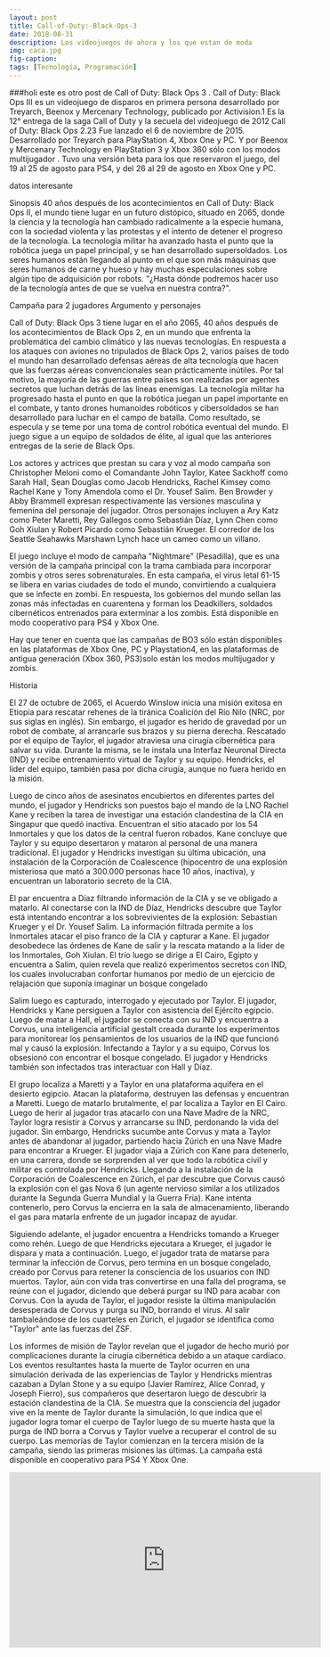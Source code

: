```yaml
---
layout: post
title: Call-of-Duty:-Black-Ops-3 
date: 2018-08-31
description: Los videojuegos de ahora y los que estan de moda
img: caca.jpg
fig-caption: 
tags: [Tecnología, Programación]
---
```

 ###holi  este es otro post de Call of Duty: Black Ops 3 .
 Call of Duty: Black Ops III es un videojuego de disparos en primera persona desarrollado por Treyarch, Beenox y Mercenary Technology, publicado por Activision.1​ Es la 12° entrega de la saga Call of Duty y la secuela del videojuego de 2012 Call of Duty: Black Ops 2.2​3​ Fue lanzado el 6 de noviembre de 2015. Desarrollado por Treyarch para PlayStation 4, Xbox One y PC. Y por Beenox y Mercenary Technology en PlayStation 3 y Xbox 360 sólo con los modos multijugador . Tuvo una versión beta para los que reservaron el juego, del 19 al 25 de agosto para PS4, y del 26 al 29 de agosto en Xbox One y PC.

datos interesante

 Sinopsis
40 años después de los acontecimientos en Call of Duty: Black Ops II, el mundo tiene lugar en un futuro distópico, situado en 2065, donde la ciencia y la tecnología han cambiado radicalmente a la especie humana, con la sociedad violenta y las protestas y el intento de detener el progreso de la tecnología. La tecnología militar ha avanzado hasta el punto que la robótica juega un papel principal, y se han desarrollado supersoldados. Los seres humanos están llegando al punto en el que son más máquinas que seres humanos de carne y hueso y hay muchas especulaciones sobre algún tipo de adquisición por robots. "¿Hasta dónde podremos hacer uso de la tecnología antes de que se vuelva en nuestra contra?".
 
 Campaña para 2 jugadores
Argumento y personajes

Call of Duty: Black Ops 3 tiene lugar en el año 2065, 40 años después de los acontecimientos de Black Ops 2, en un mundo que enfrenta la problemática del cambio climático y las nuevas tecnologías. En respuesta a los ataques con aviones no tripulados de Black Ops 2, varios países de todo el mundo han desarrollado defensas aéreas de alta tecnología que hacen que las fuerzas aéreas convencionales sean prácticamente inútiles. Por tal motivo, la mayoría de las guerras entre países son realizadas por agentes secretos que luchan detrás de las líneas enemigas. La tecnología militar ha progresado hasta el punto en que la robótica juegan un papel importante en el combate, y tanto drones humanoides robóticos y cibersoldados se han desarrollado para luchar en el campo de batalla. Como resultado, se especula y se teme por una toma de control robótica eventual del mundo. El juego sigue a un equipo de soldados de élite, al igual que las anteriores entregas de la serie de Black Ops.

Los actores y actrices que prestan su cara y voz al modo campaña son Christopher Meloni como el Comandante John Taylor, Katee Sackhoff como Sarah Hall, Sean Douglas como Jacob Hendricks, Rachel Kimsey como Rachel Kane y Tony Amendola como el Dr. Yousef Salim. Ben Browder y Abby Brammell expresan respectivamente las versiones masculina y femenina del personaje del jugador. Otros personajes incluyen a Ary Katz como Peter Maretti, Rey Gallegos como Sebastián Díaz, Lynn Chen como Goh Xiulan y Robert Picardo como Sebastián Krueger. El corredor de los Seattle Seahawks Marshawn Lynch hace un cameo como un villano.

El juego incluye el modo de campaña "Nightmare" (Pesadilla), que es una versión de la campaña principal con la trama cambiada para incorporar zombis y otros seres sobrenaturales. En esta campaña, el virus letal 61-15 se libera en varias ciudades de todo el mundo, convirtiendo a cualquiera que se infecte en zombi. En respuesta, los gobiernos del mundo sellan las zonas más infectadas en cuarentena y forman los Deadkillers, soldados cibernéticos entrenados para exterminar a los zombis. Está disponible en modo cooperativo para PS4 y Xbox One.

Hay que tener en cuenta que las campañas de BO3 sólo están disponibles en las plataformas de Xbox One, PC y Playstation4, en las plataformas de antigua generación (Xbox 360, PS3)solo están los modos multijugador y zombis.

 Historia

El 27 de octubre de 2065, el Acuerdo Winslow inicia una misión exitosa en Etiopía para rescatar rehenes de la tiránica Coalición del Río Nilo (NRC, por sus siglas en inglés). Sin embargo, el jugador es herido de gravedad por un robot de combate, al arrancarle sus brazos y su pierna derecha. Rescatado por el equipo de Taylor, el jugador atraviesa una cirugía cibernética para salvar su vida. Durante la misma, se le instala una Interfaz Neuronal Directa (IND) y recibe entrenamiento virtual de Taylor y su equipo. Hendricks, el líder del equipo, también pasa por dicha cirugía, aunque no fuera herido en la misión.

Luego de cinco años de asesinatos encubiertos en diferentes partes del mundo, el jugador y Hendricks son puestos bajo el mando de la LNO Rachel Kane y reciben la tarea de investigar una estación clandestina de la CIA en Singapur que quedó inactiva. Encuentran el sitio atacado por los 54 Inmortales y que los datos de la central fueron robados. Kane concluye que Taylor y su equipo desertaron y mataron al personal de una manera tradicional. El jugador y Hendricks investigan su última ubicación, una instalación de la Corporación de Coalescence (hipocentro de una explosión misteriosa que mató a 300.000 personas hace 10 años, inactiva), y encuentran un laboratorio secreto de la CIA.

El par encuentra a Díaz filtrando información de la CIA y se ve obligado a matarlo. Al conectarse con la IND de Díaz, Hendricks descubre que Taylor está intentando encontrar a los sobrevivientes de la explosión: Sebastian Krueger y el Dr. Yousef Salim. La información filtrada permite a los Inmortales atacar el piso franco de la CIA y capturar a Kane. El jugador desobedece las órdenes de Kane de salir y la rescata matando a la líder de los Inmortales, Goh Xiulan. El trío luego se dirige a El Cairo, Egipto y encuentra a Salim, quien revela que realizó experimentos secretos con IND, los cuales involucraban confortar humanos por medio de un ejercicio de relajación que suponía imaginar un bosque congelado


Salim luego es capturado, interrogado y ejecutado por Taylor. El jugador, Hendricks y Kane persiguen a Taylor con asistencia del Ejército egipcio. Luego de matar a Hall, el jugador se conecta con su IND y encuentra a Corvus, una inteligencia artificial gestalt creada durante los experimentos para monitorear los pensamientos de los usuarios de la IND que funcionó mal y causó la explosión. Infectando a Taylor y a su equipo, Corvus los obsesionó con encontrar el bosque congelado. El jugador y Hendricks también son infectados tras interactuar con Hall y Díaz.

El grupo localiza a Maretti y a Taylor en una plataforma aquífera en el desierto egipcio. Atacan la plataforma, destruyen las defensas y encuentran a Maretti. Luego de matarlo brutalmente, el par localiza a Taylor en El Cairo. Luego de herir al jugador tras atacarlo con una Nave Madre de la NRC, Taylor logra resistir a Corvus y arrancarse su IND, perdonando la vida del jugador. Sin embargo, Hendricks sucumbe ante Corvus y mata a Taylor antes de abandonar al jugador, partiendo hacia Zúrich en una Nave Madre para encontrar a Krueger. El jugador viaja a Zúrich con Kane para detenerlo, en una carrera, donde se sorprenden al ver que todo la robótica civil y militar es controlada por Hendricks. Llegando a la instalación de la Corporación de Coalescence en Zúrich, el par descubre que Corvus causó la explosión con el gas Nova 6 (un agente nervioso similar a los utilizados durante la Segunda Guerra Mundial y la Guerra Fría). Kane intenta contenerlo, pero Corvus la encierra en la sala de almacenamiento, liberando el gas para matarla enfrente de un jugador incapaz de ayudar.

Siguiendo adelante, el jugador encuentra a Hendricks tomando a Krueger como rehén. Luego de que Hendricks ejecutara a Krueger, el jugador le dispara y mata a continuación. Luego, el jugador trata de matarse para terminar la infección de Corvus, pero termina en un bosque congelado, creado por Corvus para retener la consciencia de los usuarios con IND muertos. Taylor, aún con vida tras convertirse en una falla del programa, se reúne con el jugador, diciendo que deberá purgar su IND para acabar con Corvus. Con la ayuda de Taylor, el jugador resiste la última manipulación desesperada de Corvus y purga su IND, borrando el virus. Al salir tambaleándose de los cuarteles en Zúrich, el jugador se identifica como "Taylor" ante las fuerzas del ZSF.

Los informes de misión de Taylor revelan que el jugador de hecho murió por complicaciones durante la cirugía cibernética debido a un ataque cardíaco. Los eventos resultantes hasta la muerte de Taylor ocurren en una simulación derivada de las experiencias de Taylor y Hendricks mientras cazaban a Dylan Stone y a su equipo (Javier Ramírez, Alice Conrad, y Joseph Fierro), sus compañeros que desertaron luego de descubrir la estación clandestina de la CIA. Se muestra que la consciencia del jugador vive en la mente de Taylor durante la simulación, lo que indica que el jugador logra tomar el cuerpo de Taylor luego de su muerte hasta que la purga de IND borra a Corvus y Taylor vuelve a recuperar el control de su cuerpo. Las memorias de Taylor comienzan en la tercera misión de la campaña, siendo las primeras misiones las últimas. La campaña está disponible en cooperativo para PS4 Y Xbox One.
<iframe width="560" height="315" src="https://www.youtube.com/embed/Iy72-R0w9Q4" frameborder="0" allow="autoplay; encrypted-media" allowfullscreen></iframe>
